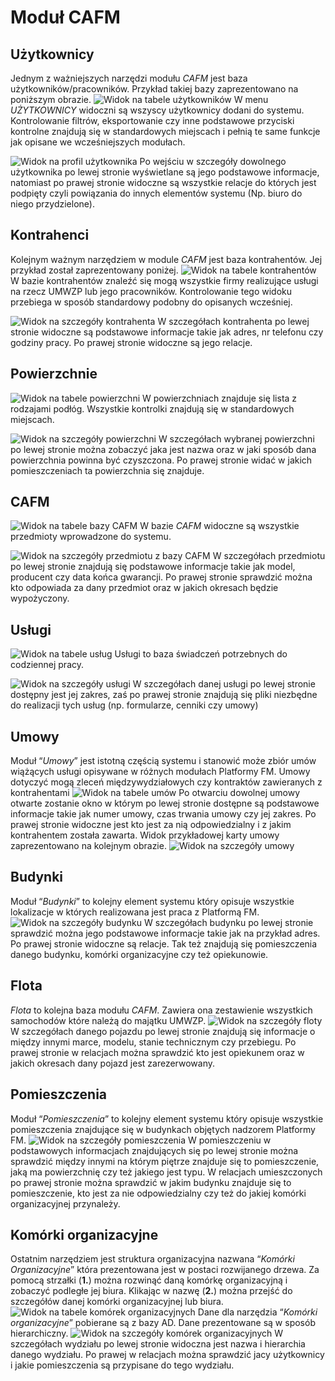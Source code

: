 # Moduł CAFM

## Użytkownicy
Jednym z ważniejszych narzędzi modułu *CAFM* jest baza użytkowników/pracowników. Przykład takiej bazy zaprezentowano na
poniższym obrazie.
![Widok na tabele użytkowników](../images/users-tab.png)
W menu *UŻYTKOWNICY* widoczni są wszyscy użytkownicy dodani do systemu. Kontrolowanie filtrów, eksportowanie czy inne 
podstawowe przyciski kontrolne znajdują się w standardowych miejscach i pełnią te same funkcje jak opisane we
wcześniejszych modułach. 

![Widok na profil użytkownika](../images/users-profil.png)
Po wejściu w szczegóły dowolnego użytkownika po lewej stronie wyświetlane są jego podstawowe informacje, natomiast po 
prawej stronie widoczne są wszystkie relacje do których jest podpięty czyli powiązania do innych elementów systemu (Np.
biuro do niego przydzielone).

## Kontrahenci
Kolejnym ważnym narzędziem w module *CAFM* jest baza kontrahentów. Jej przykład został zaprezentowany poniżej.
![Widok na tabele kontrahentów](../images/kontrahenci-tab.png)
W bazie kontrahentów znaleźć się mogą wszystkie firmy realizujące usługi na rzecz UMWZP lub jego pracowników.
Kontrolowanie tego widoku przebiega w sposób standardowy podobny do opisanych wcześniej. 

![Widok na szczegóły kontrahenta](../images/kontrahenci-profil.png)
W szczegółach kontrahenta po lewej stronie widoczne są podstawowe informacje takie jak adres, nr telefonu czy godziny 
pracy. Po prawej stronie widoczne są jego relacje. 

## Powierzchnie
![Widok na tabele powierzchni](../images/powierzchnie-tab.png)
W powierzchniach znajduje się lista z rodzajami podłóg. Wszystkie kontrolki znajdują się w standardowych miejscach. 

![Widok na szczegóły powierzchni](../images/powierzchnie-szczeg.png)
W szczegółach wybranej powierzchni po lewej stronie można zobaczyć jaka jest nazwa oraz w jaki sposób dana powierzchnia
powinna być czyszczona. Po prawej stronie widać w jakich pomieszczeniach ta powierzchnia się znajduje. 

## CAFM
![Widok na tabele bazy CAFM](../images/cafm-tab.png)
W bazie *CAFM* widoczne są wszystkie przedmioty wprowadzone do systemu.

![Widok na szczegóły przedmiotu z bazy CAFM](../images/cafm-szczeg.png)
W szczegółach przedmiotu po lewej stronie znajdują się podstawowe informacje takie jak model, producent czy data końca 
gwarancji. Po prawej stronie sprawdzić można kto odpowiada za dany przedmiot oraz w jakich okresach będzie wypożyczony.

## Usługi
![Widok na tabele usług](../images/uslugi-tab.png)
Usługi to baza świadczeń potrzebnych do codziennej pracy.

![Widok na szczegóły usługi](../images/uslugi-szczeg.png)
W szczegółach danej usługi po lewej stronie dostępny jest jej zakres, zaś po prawej stronie znajdują się pliki niezbędne
do realizacji tych usług (np. formularze, cenniki czy umowy)

## Umowy
Moduł “*Umowy*” jest istotną częścią systemu i stanowić może zbiór umów wiążących usługi opisywane w różnych modułach
Platformy FM. Umowy dotyczyć mogą zleceń międzywydziałowych czy kontraktów zawieranych z kontrahentami 
![Widok na tabele umów](../images/umowy-tab.png)
Po otwarciu dowolnej umowy otwarte zostanie okno w którym po lewej stronie dostępne są podstawowe informacje takie jak
numer umowy, czas trwania umowy czy jej zakres. Po prawej stronie widoczne jest kto jest za nią odpowiedzialny i z jakim
kontrahentem została zawarta. Widok przykładowej karty umowy zaprezentowano na kolejnym obrazie.
![Widok na szczegóły umowy](../images/umowy-szczeg.png)

## Budynki
Moduł “*Budynki*” to kolejny element systemu który opisuje wszystkie lokalizacje w których realizowana jest praca z
Platformą FM.
![Widok na szczegóły budynku](../images/budynki-szczeg.png)
W szczegółach budynku po lewej stronie sprawdzić można jego podstawowe informacje takie jak na przykład adres. Po prawej
stronie widoczne są relacje. Tak też znajdują się pomieszczenia danego budynku, komórki organizacyjne czy też opiekunowie.

## Flota
*Flota* to kolejna baza modułu *CAFM*. Zawiera ona zestawienie wszystkich samochodów które należą do majątku UMWZP.
![Widok na szczegóły floty](../images/flota-szczeg.png)
W szczegółach danego pojazdu po lewej stronie znajdują się informacje o między innymi marce, modelu, stanie technicznym
czy przebiegu. Po prawej stronie w relacjach można sprawdzić kto jest opiekunem oraz w jakich okresach dany pojazd jest
zarezerwowany. 

## Pomieszczenia
Moduł “*Pomieszczenia*” to kolejny element systemu który opisuje wszystkie pomieszczenia znajdujące się w budynkach
objętych nadzorem Platformy FM.
![Widok na szczegóły pomieszczenia](../images/pomieszczenia-szczeg.png)
W pomieszczeniu w podstawowych informacjach znajdujących się po lewej stronie można sprawdzić między innymi na którym
piętrze znajduje się to pomieszczenie, jaką ma powierzchnię czy też jakiego jest typu. W relacjach umieszczonych po
prawej stronie można sprawdzić w jakim budynku znajduje się to pomieszczenie, kto jest za nie odpowiedzialny czy też do
jakiej komórki organizacyjnej przynależy.

## Komórki organizacyjne
Ostatnim narzędziem jest struktura organizacyjna nazwana “*Komórki Organizacyjne*” która prezentowana jest w postaci
rozwijanego drzewa. Za pomocą strzałki (**1.**) można rozwinąć daną komórkę organizacyjną i zobaczyć podległe jej biura.
Klikając w nazwę (**2.**) można przejść do szczegółów danej komórki organizacyjnej lub biura.
![Widok na tabele komórek organizacyjnych](../images/komorki-tab.png)
Dane dla narzędzia “*Komórki organizacyjne*” pobierane są z bazy AD. Dane prezentowane są w sposób hierarchiczny.
![Widok na szczegóły komórek organizacyjnych](../images/komorki-szczeg.png)
W szczegółach wydziału po lewej stronie widoczna jest nazwa i hierarchia danego wydziału. Po prawej w relacjach można
sprawdzić jacy użytkownicy i jakie pomieszczenia są przypisane do tego wydziału.
